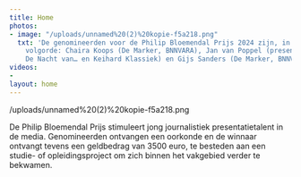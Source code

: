 ```yaml
---
title: Home
photos:
- image: "/uploads/unnamed%20(2)%20kopie-f5a218.png"
  txt: 'De genomineerden voor de Philip Bloemendal Prijs 2024 zijn, in alfabetische
    volgorde: Chaira Koops (De Marker, BNNVARA), Jan van Poppel (presentator van o.a.
    De Nacht van… en Keihard Klassiek) en Gijs Sanders (De Marker, BNNVARA).'
videos:
- 
layout: home
---
```


/uploads/unnamed%20(2)%20kopie-f5a218.png

De Philip Bloemendal Prijs stimuleert jong journalistiek presentatietalent in de media. Genomineerden ontvangen een oorkonde en de winnaar ontvangt tevens een geldbedrag van 3500 euro, te besteden aan een studie- of opleidingsproject om zich binnen het vakgebied verder te bekwamen.
